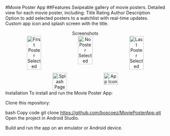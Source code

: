 #Movie Poster App
##Features
Swipeable gallery of movie posters.
Detailed view for each movie poster, including:
Title
Rating
Author
Description
Option to add selected posters to a watchlist with real-time updates.
Custom app icon and splash screen with the title.
<div align="center">
Screenshots
<div style="display: flex; flex-wrap: wrap; justify-content: center; gap: 10px;"> <img src="https://github.com/user-attachments/assets/c74a9608-220f-4cc8-bc1c-cbccbf4d8b19" alt="First Poster Selected" width="30%"> <img src="https://github.com/user-attachments/assets/806cb65a-7965-4d3b-9769-0bd7a2acb104" alt="No Poster Selected" width="30%"> <img src="https://github.com/user-attachments/assets/5f596a2b-44b8-4f5a-aecd-39efcd4604c8" alt="Last Poster Selected" width="30%"> </div> <div style="display: flex; flex-wrap: wrap; justify-content: center; gap: 10px; margin-top: 10px;"> <img src="https://github.com/user-attachments/assets/2b61abd2-4276-4f2b-8b1b-d7eba2a69545" alt="Splash Page" width="30%"> <img src="https://github.com/user-attachments/assets/ac0c9529-0351-479d-a7d4-ed50c6f71821" alt="App Icon" width="30%"> </div>
</div>
Installation
To install and run the Movie Poster App:

Clone this repository:

bash
Copy code
git clone https://github.com/boscoez/MoviePosterApp.git
Open the project in Android Studio.

Build and run the app on an emulator or Android device.


